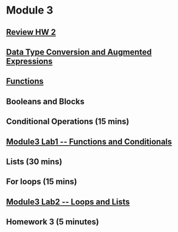# Module 3

## [Review HW 2](https://canvas.uw.edu/courses/1105303/assignments/3464476) 

## [Data Type Conversion and Augmented Expressions](https://github.com/summerela/intro_programming_python/blob/master/Module3/1_data_type_conversions.ipynb) 

## [Functions](https://github.com/summerela/intro_programming_python/blob/master/Module3/2_Functions.ipynb)

## Booleans and Blocks

## Conditional Operations (15 mins)

## [Module3 Lab1 -- Functions and Conditionals](Lab1.md)

## Lists (30 mins)

## For loops (15 mins)

## [Module3 Lab2 -- Loops and Lists](Lab2.md)

## Homework 3 (5 minutes)
